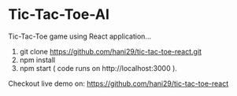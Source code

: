 # Tic-Tac-Toe-AI
Tic-Tac-Toe game using React application...

1) git clone https://github.com/hani29/tic-tac-toe-react.git
2) npm install
3) npm start ( code runs on http://localhost:3000 ).

Checkout live demo on: https://github.com/hani29/tic-tac-toe-react
